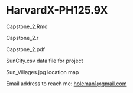 # HarvardX-PH125.9X
Capstone_2.Rmd

Capstone_2.r

Capstone_2.pdf

SunCity.csv   data file for project

Sun_Villages.jpg  location map

Email address to reach me: holeman1@gmail.com
